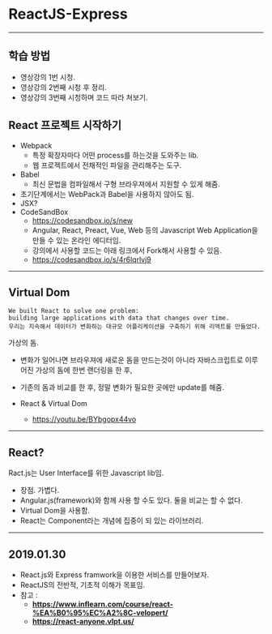 # ReactJS-Express

- - -

## 학습 방법

- 영상강의 1번 시청.
- 영상강의 2번째 시청 후 정리.
- 영상강의 3번째 시청하며 코드 따라 쳐보기.

## React 프로젝트 시작하기

- Webpack
  - 특정 확장자마다 어떤 process를 하는것을 도와주는 lib.
  - 웹 프로젝트에서 전채적인 파일을 관리해주는 도구.
- Babel
  - 최신 문법을 컴파일해서 구형 브라우져에서 지원할 수 있게 해줌.
- 초기단계에서는 WebPack과 Babel을 사용하지 않아도 됨.
- JSX?
- CodeSandBox
  - https://codesandbox.io/s/new
  - Angular, React, Preact, Vue, Web 등의 Javascript Web Application을 만들 수 있는 온라인 에디터임.
  - 강의에서 사용할 코드는 아래 링크에서 Fork해서 사용할 수 있음.
  - https://codesandbox.io/s/4r6lqrlvj9

- - -

## Virtual Dom

    We built React to solve one problem:  
    building large applications with data that changes over time.  
    우리는 지속해서 데이터가 변화하는 대규모 어플리케이션을 구축하기 위해 리액트를 만들었다.  


가상의 돔.

- 변화가 일어나면 브라우져에 새로운 돔을 만드는것이 아니라 자바스크립트로 이루어진 가상의 돔에 한번 랜더링을 한 후,
- 기존의 돔과 비교를 한 후, 정말 변화가 필요한 곳에만 update를 해줌.

- React & Virtual Dom
  - https://youtu.be/BYbgopx44vo

- - -

## React?

Ract.js는 User Interface를 위한 Javascript lib임.

- 장점. 가볍다.
- Angular.js(framework)와 함께 사용 할 수도 있다. 둘을 비교는 할 수 없다.
- Virtual Dom을 사용함.
- React는 Component라는 개념에 집중이 되 있는 라이브러리.

- - -

## 2019.01.30 

- React.js와 Express framwork을 이용한 서비스를 만들어보자.
- ReactJS의 전반적, 기초적 이해가 목표임.
- 참고 :
  - **https://www.inflearn.com/course/react-%EA%B0%95%EC%A2%8C-velopert/**
  - **https://react-anyone.vlpt.us/**